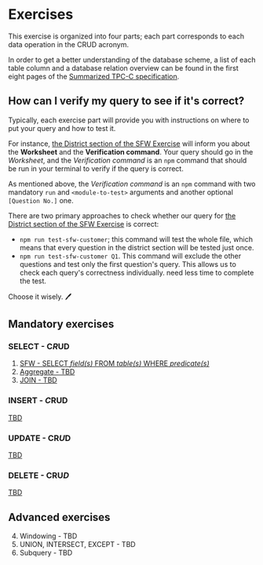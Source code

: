 # Exercises

This exercise is organized into four parts; each part corresponds to each data operation in the CRUD acronym.

In order to get a better understanding of the database scheme, a list of each table column and a database relation overview can be found in the first eight pages of the [Summarized TPC-C specification](/tpcc-schema-and-transaction.pdf).

## How can I verify my query to see if it's correct?

Typically, each exercise part will provide you with instructions on where to put your query and how to test it.

For instance, [the District section of the SFW Exercise](/docs/read/sfw.md#district) will inform you about the **Worksheet** and the **Verification command**. Your query should go in the *Worksheet*, and the *Verification command* is an `npm` command that should be run in your terminal to verify if the query is correct.

As mentioned above, the _Verification command_ is an `npm` command with two mandatory `run` and `<module-to-test>` arguments and another optional `[Question No.]` one.

There are two primary approaches to check whether our query for [the District section of the SFW Exercise](/docs/read/sfw.md#district) is correct:

- `npm run test-sfw-customer`; this command will test the whole file, which means that every question in the district section will be tested just once.
- `npm run test-sfw-customer Q1`. This command will exclude the other questions and test only the first question's query. This allows us to check each query's correctness individually. need less time to complete the test.

Choose it wisely. 🖊️

## Mandatory exercises

### SELECT - C*R*UD
1. [SFW - SELECT *field(s)* FROM *table(s)* WHERE *predicate(s)*](./read/sfw.md) 
2. [Aggregate - TBD](./read/aggregate.md)
3. [JOIN - TBD](./read/join.md)

### INSERT - *C*RUD

[TBD](./create/readme.md)

### UPDATE - CR*U*D

[TBD](./update/readme.md)

### DELETE - CRU*D*

[TBD](./delete/readme.md)

## Advanced exercises

4. Windowing - TBD
5. UNION, INTERSECT, EXCEPT - TBD
6. Subquery - TBD